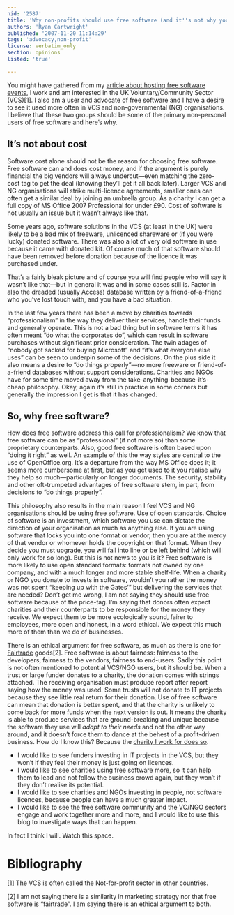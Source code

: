 ```yaml
---
nid: '2587'
title: 'Why non-profits should use free software (and it''s not why you''d think)'
authors: 'Ryan Cartwright'
published: '2007-11-20 11:14:29'
tags: 'advocacy,non-profit'
license: verbatim_only
section: opinions
listed: 'true'

---
```

You might have gathered from my [article about hosting free software events](http://www.freesoftwaremagazine.com/blogs/how_to_host_a_free_software_advocacy_event), I work and am interested in the UK Voluntary/Community Sector (VCS)[1]. I also am a user and advocate of free software and I have a desire to see it used more often in VCS and non-governmental (NG) organisations. I believe that these two groups should be some of the primary non-personal users of free software and here’s why.


## It’s not about cost

Software cost alone should not be the reason for choosing free software. Free software can and does cost money, and if the argument is purely financial the big vendors will always undercut—even matching the zero-cost tag to get the deal (knowing they’ll get it all back later). Larger VCS and NG organisations will strike multi-licence agreements, smaller ones can often get a similar deal by joining an umbrella group. As a charity I can get a full copy of MS Office 2007 Professional for under £90. Cost of software is not usually an issue but it wasn’t always like that.

Some years ago, software solutions in the VCS (at least in the UK) were likely to be a bad mix of freeware, unlicenced shareware or (if you were lucky) donated software. There was also a lot of very old software in use because it came with donated kit. Of course much of that software should have been removed before donation because of the licence it was purchased under.

That’s a fairly bleak picture and of course you will find people who will say it wasn’t like that—but in general it was and in some cases still is. Factor in also the dreaded (usually Access) database written by a friend-of-a-friend who you’ve lost touch with, and you have a bad situation.

In the last few years there has been a move by charities towards “professionalism” in the way they deliver their services, handle their funds and generally operate. This is not a bad thing but in software terms it has often meant “do what the corporates do”, which can result in software purchases without significant prior consideration. The twin adages of “nobody got sacked for buying Microsoft” and “it’s what everyone else uses” can be seen to underpin some of the decisions. On the plus side it also means a desire to “do things properly”—no more freeware or friend-of-a-friend databases without support considerations. Charities and NGOs have for some time moved away from the take-anything-because-it’s-cheap philosophy. Okay, again it’s still in practice in some corners but generally the impression I get is that it has changed.


## So, why free software?

How does free software address this call for professionalism? We know that free software can be as “professional” (if not more so) than some proprietary counterparts. Also, good free software is often based upon “doing it right” as well. An example of this the way styles are central to the use of OpenOffice.org. It’s a departure from the way MS Office does it; it seems more cumbersome at first, but as you get used to it you realise why they help so much—particularly on longer documents. The security, stability and other oft-trumpeted advantages of free software stem, in part, from decisions to “do things properly”.

This philosophy also results in the main reason I feel VCS and NG organisations should be using free software. Use of open standards. Choice of software is an investment, which software you use can dictate the direction of your organisation as much as anything else. If you are using software that locks you into one format or vendor, then you are at the mercy of that vendor or whomever holds the copyright on that format. When they decide you must upgrade, you will fall into line or be left behind (which will only work for so long). But this is not news to you is it? Free software is more likely to use open standard formats: formats not owned by one company, and with a much longer and more stable shelf-life. When a charity or NGO you donate to invests in software, wouldn’t you rather the money was not spent “keeping up with the Gates’” but delivering the services that are needed? Don’t get me wrong, I am not saying they should use free software because of the price-tag. I’m saying that donors often expect charities and their counterparts to be responsible for the money they receive. We expect them to be more ecologically sound, fairer to employees, more open and honest, in a word ethical. We expect this much more of them than we do of businesses.

There is an ethical argument for free software, as much as there is one for [Fairtrade](http://www.fairtrade.org.uk/about_what_is_fairtrade.htm) goods[2]. Free software is about fairness: fairness to the developers, fairness to the vendors, fairness to end-users. Sadly this point is not often mentioned to potential VCS/NGO users, but it should be. When a trust or large funder donates to a charity, the donation comes with strings attached. The receiving organisation must produce report after report saying how the money was used. Some trusts will not donate to IT projects because they see little real return for their donation. Use of free software can mean that donation is better spent, and that the charity is unlikely to come back for more funds when the next version is out. It means the charity is able to produce services that are ground-breaking and unique because the software they use will _adapt to their needs_ and not the other way around, and it doesn’t force them to dance at the behest of a profit-driven business. How do I know this? Because the [charity I work for does so](http://www.cafamily.org.uk/oss).


* I would like to see funders investing in IT projects in the VCS, but they won’t if they feel their money is just going on licences.
* I would like to see charities using free software more, so it can help them to lead and not follow the business crowd again, but they won’t if they don’t realise its potential.
* I would like to see charities and NGOs investing in people, not software licences, because people can have a much greater impact.
* I would like to see the free software community and the VC/NGO sectors engage and work together more and more, and I would like to use this blog to investigate ways that can happen.

In fact I think I will. Watch this space.


# Bibliography

[1] The VCS is often called the Not-for-profit sector in other countries.

[2] I am not saying there is a similarity in marketing strategy nor that free software is “fairtrade”. I am saying there is an ethical argument to both.


